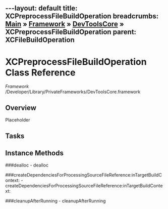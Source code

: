 ---layout: default
title: XCPreprocessFileBuildOperation
breadcrumbs: <a href="/index.html">Main</a> &raquo; <a href="/Frameworks.html">Framework</a> &raquo; <a href="/Frameworks/DevToolsCore.html">DevToolsCore</a> &raquo; XCPreprocessFileBuildOperation
parent: XCFileBuildOperation 
---
# XCPreprocessFileBuildOperation Class Reference

*Framework* /Developer/Library/PrivateFrameworks/DevToolsCore.framework

## Overview

Placeholder

## Tasks

## Instance Methods

<a name="-dealloc"></a>
###dealloc
    - dealloc

<a name="-createDependenciesForProcessingSourceFileReference:inTargetBuildContext:"></a>
###createDependenciesForProcessingSourceFileReference:inTargetBuildContext:
    - createDependenciesForProcessingSourceFileReference:inTargetBuildContext:

<a name="-cleanupAfterRunning"></a>
###cleanupAfterRunning
    - cleanupAfterRunning

